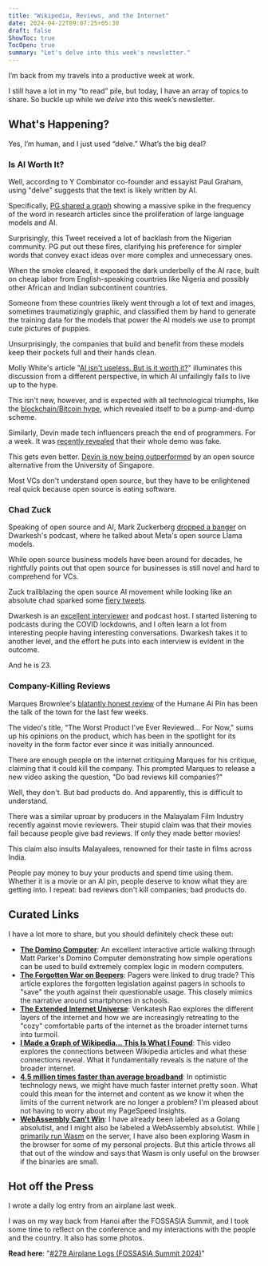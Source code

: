 ```yaml
---
title: "Wikipedia, Reviews, and the Internet"
date: 2024-04-22T09:07:25+05:30
draft: false
ShowToc: true
TocOpen: true
summary: "Let's delve into this week's newsletter."
---
```


I’m back from my travels into a productive week at work.

I still have a lot in my “to read” pile, but today, I have an array of topics to share. So buckle up while we _delve_ into this week’s newsletter.

## What's Happening?

Yes, I’m human, and I just used “delve.” What’s the big deal?

### Is AI Worth It?

Well, according to Y Combinator co-founder and essayist Paul Graham, using "delve" suggests that the text is likely written by AI.

Specifically, [PG shared a graph](https://twitter.com/paulg/status/1777035484826349575) showing a massive spike in the frequency of the word in research articles since the proliferation of large language models and AI.

Surprisingly, this Tweet received a lot of backlash from the Nigerian community. PG put out these fires, clarifying his preference for simpler words that convey exact ideas over more complex and unnecessary ones.

When the smoke cleared, it exposed the dark underbelly of the AI race, built on cheap labor from English-speaking countries like Nigeria and possibly other African and Indian subcontinent countries.

Someone from these countries likely went through a lot of text and images, sometimes traumatizingly graphic, and classified them by hand to generate the training data for the models that power the AI models we use to prompt cute pictures of puppies.

Unsurprisingly, the companies that build and benefit from these models keep their pockets full and their hands clean.

Molly White's article "[AI isn\'t useless. But is it worth it?](https://www.citationneeded.news/ai-isnt-useless/)" illuminates this discussion from a different perspective, in which AI unfailingly fails to live up to the hype.

This isn't new, however, and is expected with all technological triumphs, like the [blockchain/Bitcoin hype](https://navendu.me/posts/upi-vs-crypto/), which revealed itself to be a pump-and-dump scheme.

Similarly, Devin made tech influencers preach the end of programmers. For a week. It was [recently revealed](https://www.youtube.com/watch?v=tNmgmwEtoWE) that their whole demo was fake.

This gets even better. [Devin is now being outperformed](https://twitter.com/GergelyOrosz/status/1780998823860482144) by an open source alternative from the University of Singapore.

Most VCs don't understand open source, but they have to be enlightened real quick because open source is eating software.

### Chad Zuck

Speaking of open source and AI, Mark Zuckerberg [dropped a banger](https://twitter.com/dwarkesh_sp/status/1781017206912057452) on Dwarkesh's podcast, where he talked about Meta's open source Llama models.

While open source business models have been around for decades, he rightfully points out that open source for businesses is still novel and hard to comprehend for VCs.

Zuck trailblazing the open source AI movement while looking like an absolute chad sparked some [fiery tweets](https://twitter.com/bigcontentguy/status/1781106562817216955).

Dwarkesh is an [excellent interviewer](https://meridian.mercury.com/dwarkesh-patel) and podcast host. I started listening to podcasts during the COVID lockdowns, and I often learn a lot from interesting people having interesting conversations. Dwarkesh takes it to another level, and the effort he puts into each interview is evident in the outcome.

And he is 23.

### Company-Killing Reviews

Marques Brownlee's [blatantly honest review](https://www.youtube.com/watch?v=TitZV6k8zfA) of the Humane Ai Pin has been the talk of the town for the last few weeks.

The video's title, "The Worst Product I've Ever Reviewed... For Now," sums up his opinions on the product, which has been in the spotlight for its novelty in the form factor ever since it was initially announced.

There are enough people on the internet critiquing Marques for his critique, claiming that it could kill the company. This prompted Marques to release a new video asking the question, "Do bad reviews kill companies?"

Well, they don't. But bad products do. And apparently, this is difficult to understand.

There was a similar uproar by producers in the Malayalam Film Industry recently against movie reviewers. Their stupid claim was that their movies fail because people give bad reviews. If only they made better movies!

This claim also insults Malayalees, renowned for their taste in films across India.

People pay money to buy your products and spend time using them. Whether it is a movie or an AI pin, people deserve to know what they are getting into. I repeat: bad reviews don't kill companies; bad products do.

## Curated Links

I have a lot more to share, but you should definitely check these out:

- **[The Domino Computer](https://www.andrewt.net/maths/domputer/)**: An excellent interactive article walking through Matt Parker's Domino Computer demonstrating how simple operations can be used to build extremely complex logic in modern computers.
- **[The Forgotten War on Beepers](https://newsletter.pessimistsarchive.org/p/the-forgotten-war-on-beepers)**: Pagers were linked to drug trade? This article explores the forgotten legislation against pagers in schools to "save" the youth against their questionable usage. This closely mimics the narrative around smartphones in schools.
- **[The Extended Internet Universe](https://studio.ribbonfarm.com/p/the-extended-internet-universe)**: Venkatesh Rao explores the different layers of the internet and how we are increasingly retreating to the "cozy" comfortable parts of the internet as the broader internet turns into turmoil.
- **[I Made a Graph of Wikipedia\.\.\. This Is What I Found](https://www.youtube.com/watch?v=JheGL6uSF-4)**: This video explores the connections between Wikipedia articles and what these connections reveal. What it fundamentally reveals is the nature of the broader internet.
- **[4.5 million times faster than average broadband](https://www.aston.ac.uk/latest-news/aston-university-researchers-send-data-45-million-times-faster-average-broadband)**: In optimistic technology news, we might have much faster internet pretty soon. What could this mean for the internet and content as we know it when the limits of the current network are no longer a problem? I'm pleased about not having to worry about my PageSpeed Insights.
- **[WebAssembly Can\'t Win](https://wingolog.org/archives/2023/11/24/tree-shaking-the-horticulturally-misguided-algorithm)**: I have already been labeled as a Golang absolutist, and I might also be labeled a WebAssembly absolutist. While [I primarily run Wasm](https://navendu.me/tags/wasm/) on the server, I have also been exploring Wasm in the browser for some of my personal projects. But this article throws all that out of the window and says that Wasm is only useful on the browser if the binaries are small.

## Hot off the Press

I wrote a daily log entry from an airplane last week.

I was on my way back from Hanoi after the FOSSASIA Summit, and I took some time to reflect on the conference and my interactions with the people and the country. It also has some photos.

**Read here**: "[#279 Airplane Logs (FOSSASIA Summit 2024)](https://navendu.me/dailies/11-4-24-airplane-logs/)"
